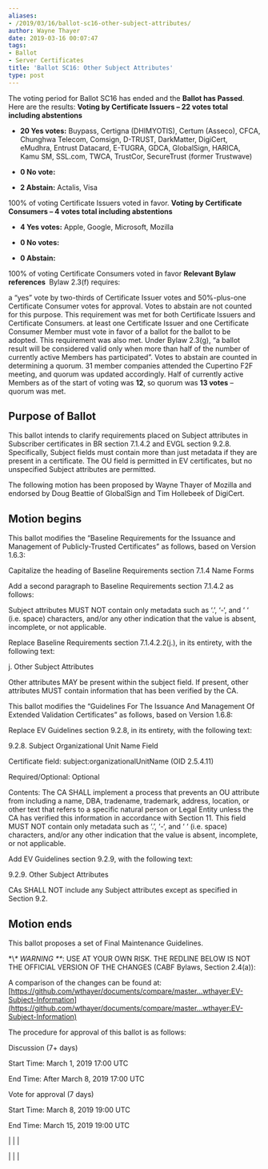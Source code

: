 ```yaml
---
aliases:
- /2019/03/16/ballot-sc16-other-subject-attributes/
author: Wayne Thayer
date: 2019-03-16 00:07:47
tags:
- Ballot
- Server Certificates
title: 'Ballot SC16: Other Subject Attributes'
type: post
---
```


The voting period for Ballot SC16 has ended and the **Ballot has Passed**. Here are the results:
**Voting by Certificate Issuers – 22 votes total including abstentions**

- **20 Yes votes:** Buypass, Certigna (DHIMYOTIS), Certum (Asseco), CFCA, Chunghwa Telecom, Comsign, D-TRUST, DarkMatter, DigiCert, eMudhra, Entrust Datacard, E-TUGRA, GDCA, GlobalSign, HARICA, Kamu SM, SSL.com, TWCA, TrustCor, SecureTrust (former Trustwave)

- **0 No vote:**

- **2 Abstain:** Actalis, Visa

100% of voting Certificate Issuers voted in favor.
**Voting by Certificate Consumers – 4 votes total including abstentions**

- **4 Yes votes:** Apple, Google, Microsoft, Mozilla

- **0 No votes:**

- **0 Abstain:**

100% of voting Certificate Consumers voted in favor
**Relevant Bylaw references **
Bylaw 2.3(f) requires:

a “yes” vote by two-thirds of Certificate Issuer votes and 50%-plus-one Certificate Consumer votes for approval. Votes to abstain are not counted for this purpose. This requirement was met for both Certificate Issuers and Certificate Consumers.
at least one Certificate Issuer and one Certificate Consumer Member must vote in favor of a ballot for the ballot to be adopted. This requirement was also met.
Under Bylaw 2.3(g), “a ballot result will be considered valid only when more than half of the number of currently active Members has participated”. Votes to abstain are counted in determining a quorum.
31 member companies attended the Cupertino F2F meeting, and quorum was updated accordingly. Half of currently active Members as of the start of voting was **12**, so quorum was **13 votes** – quorum was met.

## Purpose of Ballot

This ballot intends to clarify requirements placed on Subject attributes in Subscriber certificates in BR section 7.1.4.2 and EVGL section 9.2.8. Specifically, Subject fields must contain more than just metadata if they are present in a certificate. The OU field is permitted in EV certificates, but no unspecified Subject attributes are permitted.

The following motion has been proposed by Wayne Thayer of Mozilla and endorsed by Doug Beattie of GlobalSign and Tim Hollebeek of DigiCert.

## Motion begins

This ballot modifies the “Baseline Requirements for the Issuance and Management of Publicly-Trusted Certificates” as follows, based on Version 1.6.3:

Capitalize the heading of Baseline Requirements section 7.1.4 Name Forms

Add a second paragraph to Baseline Requirements section 7.1.4.2 as follows:

Subject attributes MUST NOT contain only metadata such as ‘.’, ‘-‘, and ‘ ‘ (i.e. space) characters, and/or any other indication that the value is absent, incomplete, or not applicable.

Replace Baseline Requirements section 7.1.4.2.2(j.), in its entirety, with the following text:

j. Other Subject Attributes

Other attributes MAY be present within the subject field. If present, other attributes MUST contain information that has been verified by the CA.

This ballot modifies the “Guidelines For The Issuance And Management Of Extended Validation Certificates” as follows, based on Version 1.6.8:

Replace EV Guidelines section 9.2.8, in its entirety, with the following text:

9.2.8. Subject Organizational Unit Name Field

Certificate field: subject:organizationalUnitName (OID 2.5.4.11)

Required/Optional: Optional

Contents: The CA SHALL implement a process that prevents an OU attribute from including a name, DBA, tradename, trademark, address, location, or other text that refers to a specific natural person or Legal Entity unless the CA has verified this information in accordance with Section 11. This field MUST NOT contain only metadata such as ‘.’, ‘-‘, and ‘ ‘ (i.e. space) characters, and/or any other indication that the value is absent, incomplete, or not applicable.

Add EV Guidelines section 9.2.9, with the following text:

9.2.9. Other Subject Attributes

CAs SHALL NOT include any Subject attributes except as specified in Section 9.2.

## Motion ends

This ballot proposes a set of Final Maintenance Guidelines.

\*\\*\* WARNING \*\**: USE AT YOUR OWN RISK. THE REDLINE BELOW IS NOT THE OFFICIAL VERSION OF THE CHANGES (CABF Bylaws, Section 2.4(a)):

A comparison of the changes can be found at: [https://github.com/wthayer/documents/compare/master…wthayer:EV-Subject-Information](https://github.com/wthayer/documents/compare/master...wthayer:EV-Subject-Information)

The procedure for approval of this ballot is as follows:

Discussion (7+ days)

Start Time: March 1, 2019 17:00 UTC

End Time: After March 8, 2019 17:00 UTC

Vote for approval (7 days)

Start Time: March 8, 2019 19:00 UTC

End Time: March 15, 2019 19:00 UTC

|
| |

|
| |